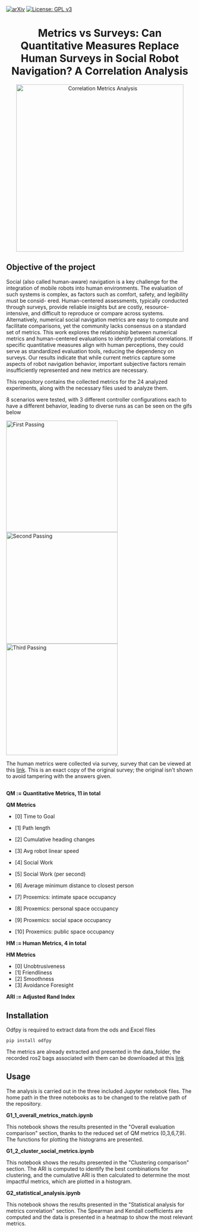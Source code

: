 [![arXiv](http://img.shields.io/badge/arXiv-2001.09136-B31B1B.svg)](https://arxiv.org/abs/2107.00606)
[![License: GPL v3](https://img.shields.io/badge/License-GPLv3-blue.svg)](https://www.gnu.org/licenses/gpl-3.0) 


<h1 align="center">  Metrics vs Surveys: Can Quantitative Measures Replace Human Surveys in Social Robot Navigation? A Correlation Analysis
</h1>

<!-- [Graphical abstract goes here]
<p align="center">
  <img src="https://amlbrown.com/wp-content/uploads/2015/10/11219225_10153619513398446_2657606012680909527_n.jpg" alt="Alternative text" width="450"/>
</p> -->
<p align="center">
  <img src="https://anonymous.4open.science/r/Social-Nav-Metrics-Matching-ED7D/images/Corr-Metrics.drawio.png" alt="Correlation Metrics Analysis" width="450"/>
</p>

## Objective of the project


Social (also called human-aware) navigation is a
key challenge for the integration of mobile robots into human
environments. The evaluation of such systems is complex, as
factors such as comfort, safety, and legibility must be consid-
ered. Human-centered assessments, typically conducted through
surveys, provide reliable insights but are costly, resource-
intensive, and difficult to reproduce or compare across systems.
Alternatively, numerical social navigation metrics are easy to
compute and facilitate comparisons, yet the community lacks
consensus on a standard set of metrics.
This work explores the relationship between numerical
metrics and human-centered evaluations to identify potential
correlations. If specific quantitative measures align with human
perceptions, they could serve as standardized evaluation tools,
reducing the dependency on surveys. Our results indicate that
while current metrics capture some aspects of robot navigation
behavior, important subjective factors remain insufficiently
represented and new metrics are necessary.

This repository contains the collected metrics for the 24 analyzed experiments, along with the necessary files used to analyze them.

8 scenarios were tested, with 3 different controller configurations each to have a different behavior, leading to diverse runs as can be seen on the gifs below
<p align="left">
  <img src="https://anonymous.4open.science/r/Social-Nav-Metrics-Matching-ED7D/images/first_passing.gif" alt="First Passing" width="300" style="display: inline-block; margin-right: 20px;"/>
  <img src="https://anonymous.4open.science/r/Social-Nav-Metrics-Matching-ED7D/images/second_passing.gif" alt="Second Passing" width="300" style="display: inline-block; margin-right: 20px"/>
  <img src="https://anonymous.4open.science/r/Social-Nav-Metrics-Matching-ED7D/images/third_passing.gif" alt="Third Passing" width="300"
  style="display: inline-block;"/>
</p>

The human metrics were collected via survey, survey that can be viewed at this [link](https://docs.google.com/forms/d/e/1FAIpQLSf_Dl9Fxwj-b9akZzA06BRVu8GOQalZP8z9UsHuONQnMncChA/viewform?usp=dialog). This is an exact copy of the original survey; the original isn't shown to avoid tampering with the answers given.

##


**QM := Quantitative Metrics, 11 in total**

**QM Metrics**
- [0] Time to Goal
- [1] Path length
- [2] Cumulative heading changes
- [3] Avg robot linear speed

- [4] Social Work 
- [5] Social Work (per second)
- [6] Average minimum distance to closest person
- [7] Proxemics: intimate space occupancy
- [8] Proxemics: personal space occupancy
- [9] Proxemics: social space occupancy
- [10] Proxemics: public space occupancy

**HM := Human Metrics, 4 in total**

**HM Metrics**
- [0] Unobtrusiveness
- [1] Friendliness
- [2] Smoothness
- [3] Avoidance Foresight

**ARI := Adjusted Rand Index**



## Installation

Odfpy is required to extract data from the ods and Excel files
```
pip install odfpy
```
<!--Always use ```pipreqs``` to generate the requirements.txt file.
```
pip install -r requirements.txt
```-->
The metrics are already extracted and presented in the data_folder, the recorded ros2 bags associated with them can be downloaded at this [link](https://drive.google.com/file/d/1DMiw7qAvpCDC3eAf4Af-XRlvGY9o6DQf/view?usp=drive_link)



## Usage
The analysis is carried out in the three included Jupyter notebook files.
The home path in the three notebooks as to be changed to the relative path of the repository.

**G1_1_overall_metrics_match.ipynb**

This notebook shows the results presented in the "Overall evaluation comparison" section, thanks to the reduced set of QM metrics (0,3,6,7,9). The functions for plotting the histograms are presented.

**G1_2_cluster_social_metrics.ipynb**

This notebook shows the results presented in the  "Clustering comparison" section. The ARI is computed to identify the best combinations for clustering, and the cumulative ARI is then calculated to determine the most impactful metrics, which are plotted in a histogram.

**G2_statistical_analysis.ipynb**

This notebook shows the results presented in the "Statistical analysis for metrics correlation" section. The Spearman and Kendall coefficients are computed and the data is presented in a heatmap to show the most relevant metrics.




<!--# Citations
Remind users to cite your work, e.g.:

This repository is intended for scientific research purposes.
If you want to use this code for your research, please cite our work ([Paper Name](https://arxiv.org/)).

```
[.bib citation here]
```

<!--# References
[Other references that should be cited when using this repository here]

# Acknowledgements
[Acknowledgements here]
-->

